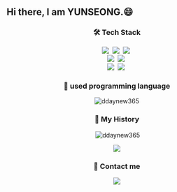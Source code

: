 <h2 align="left">Hi there, I am YUNSEONG.😄</h1>

<h3 align="center">🛠 Tech Stack</h3>

<p align="center">
<!--   <h>주요언어:</h> -->
  <img src="https://img.shields.io/badge/Python-3766AB?style=flat-square&logo=Python&logoColor=white"/></a>&nbsp 
  <img src="https://img.shields.io/badge/Java-007396?style=flat-square&logo=Java&logoColor=white"/></a>&nbsp 
  <img src="https://img.shields.io/badge/C-A8B9CC?style=flat-square&logo=C&logoColor=white"/></a>&nbsp 
  <br>
  <img src="https://img.shields.io/badge/PostgreSQL-brightgreen?style=flat-square&logo=PostgreSQL&logoColor=white"/></a>&nbsp  
  <img src="https://img.shields.io/badge/Mysql-E6B91E?style=flat-square&logo=MySql&logoColor=white"/></a>&nbsp  
  <br>
  <img src="https://img.shields.io/badge/aws-333664?style=flat-square&logo=amazon-aws&logoColor=white"/></a>&nbsp 
  <img src="https://img.shields.io/badge/elasticsearch-005571?style=flat-square&logo=elasticsearch&logoColor=white"/></a>&nbsp 
</p>

<h3 align="center">🔎 used programming language</h3>

<p align = "center"><img align="center" src="https://github-readme-stats.vercel.app/api/top-langs?username=ddaynew365&show_icons=true&locale=en&layout=compact" alt="ddaynew365" /></p>

<h3 align="center">💾 My History</h3>

<p align = "center">&nbsp;<img align="center" src="https://github-readme-stats.vercel.app/api?username=ddaynew365&show_icons=true&locale=en" alt="ddaynew365" /></p>
<p align = "center"><a href="https://hits.seeyoufarm.com"><img src="https://hits.seeyoufarm.com/api/count/incr/badge.svg?url=https%3A%2F%2Fgithub.com%2Fddaynew365&count_bg=%233BDBD9&title_bg=%23555555&icon=&icon_color=%23423E3E&title=hits&edge_flat=false"/></a>


<h3 align="center">🧧 Contact me</h3>

<p align="center">
  <a href="mailto:ddaynew365@gmail.com"><img src="https://img.shields.io/badge/Gmail-d14836?style=flat-square&logo=Gmail&logoColor=white&link=viliketh1s98@naver.com"/></a>
</p>

